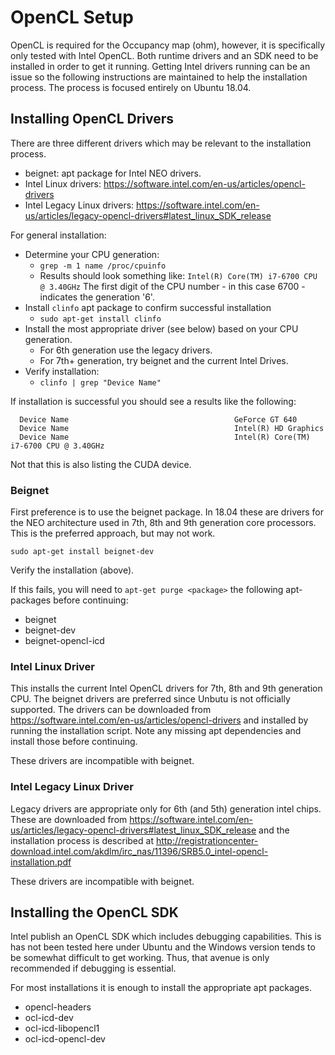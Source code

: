# OpenCL Setup

OpenCL is required for the Occupancy map (ohm), however, it is specifically only tested with Intel OpenCL. Both runtime drivers and an SDK need to be installed in order to get it running. Getting Intel drivers running can be an issue so the following instructions are maintained to help the installation process. The process is focused entirely on Ubuntu 18.04.

## Installing OpenCL Drivers

There are three different drivers which may be relevant to the installation process.

- beignet: apt package for Intel NEO drivers.
- Intel Linux drivers: https://software.intel.com/en-us/articles/opencl-drivers
- Intel Legacy Linux drivers: https://software.intel.com/en-us/articles/legacy-opencl-drivers#latest_linux_SDK_release


For general installation:

- Determine your CPU generation:
    - `grep -m 1 name /proc/cpuinfo`
    - Results should look something like: `Intel(R) Core(TM) i7-6700 CPU @ 3.40GHz` The first digit of the CPU number - in this case 6700 - indicates the generation '6'.
- Install `clinfo` apt package to confirm successful installation
    - `sudo apt-get install clinfo`
- Install the most appropriate driver (see below) based on your CPU generation.
    - For 6th generation use the legacy drivers.
    - For 7th+ generation, try beignet and the current Intel Drives.
- Verify installation:
    - `clinfo | grep "Device Name"`

If installation is successful you should see a results like the following:

```
  Device Name                                     GeForce GT 640
  Device Name                                     Intel(R) HD Graphics
  Device Name                                     Intel(R) Core(TM) i7-6700 CPU @ 3.40GHz
```

Not that this is also listing the CUDA device.

### Beignet
First preference is to use the beignet package. In 18.04 these are drivers for the NEO architecture used in 7th, 8th and 9th generation core processors. This is the preferred approach, but may not work.

```
sudo apt-get install beignet-dev
```

Verify the installation (above).

If this fails, you will need to `apt-get purge <package>` the following apt-packages before continuing:

- beignet
- beignet-dev
- beignet-opencl-icd

### Intel Linux Driver
This installs the current Intel OpenCL drivers for 7th, 8th and 9th generation CPU. The beignet drivers are preferred since Unbutu is not officially supported. The drivers can be downloaded from https://software.intel.com/en-us/articles/opencl-drivers and installed by running the installation script. Note any missing apt dependencies and install those before continuing.

These drivers are incompatible with beignet.

### Intel Legacy Linux Driver
Legacy drivers are appropriate only for 6th (and 5th) generation intel chips. These are downloaded from https://software.intel.com/en-us/articles/legacy-opencl-drivers#latest_linux_SDK_release and the installation process is described at http://registrationcenter-download.intel.com/akdlm/irc_nas/11396/SRB5.0_intel-opencl-installation.pdf

These drivers are incompatible with beignet.

## Installing the OpenCL SDK

Intel publish an OpenCL SDK which includes debugging capabilities. This is has not been tested here under Ubuntu and the Windows version tends to be somewhat difficult to get working. Thus, that avenue is only recommended if debugging is essential.

For most installations it is enough to install the appropriate apt packages.

- opencl-headers
- ocl-icd-dev
- ocl-icd-libopencl1
- ocl-icd-opencl-dev
